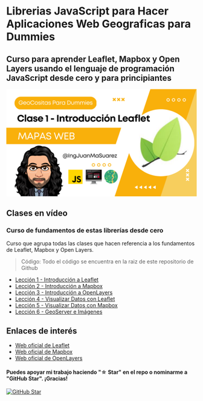 # Librerias JavaScript para Hacer Aplicaciones Web Geograficas para Dummies

## Curso para aprender Leaflet, Mapbox y Open Layers usando el lenguaje de programación JavaScript desde cero y para principiantes

![](./Imagenes/header.png)

## Clases en vídeo

### Curso de fundamentos de estas librerías desde cero

Curso que agrupa todas las clases que hacen referencia a los fundamentos de Leaflet, Mapbox y Open Layers.

> Código: Todo el código se encuentra en la raiz de este repositorio de Github

* [Lección 1 - Introducción a Leaflet](https://youtu.be/AyAMKEPxnHc)
* [Lección 2 - Introducción a Mapbox](https://youtu.be/nDGY4w-OA9s)
* [Lección 3 - Introducción a OpenLayers](https://youtu.be/2Lzvjn_YvWs)
* [Lección 4 - Visualizar Datos con Leaflet](https://youtu.be/_Hns5rMt6uQ)
* [Lección 5 - Visualizar Datos con Mapbox](https://youtu.be/AIylZUoadwI)
* [Lección 6 - GeoServer e Imágenes](https://youtu.be/tme1LF7o-og)

## Enlaces de interés

* [Web oficial de Leaflet](https://leafletjs.com/)
* [Web oficial de Mapbox](https://www.mapbox.com/)
* [Web oficial de OpenLayers](https://openlayers.org/)

#### Puedes apoyar mi trabajo haciendo "☆ Star" en el repo o nominarme a "GitHub Star". ¡Gracias!

[![GitHub Star](https://img.shields.io/badge/GitHub-Nominar_a_star-yellow?style=for-the-badge&logo=github&logoColor=white&labelColor=101010)](https://stars.github.com/nominate/)
